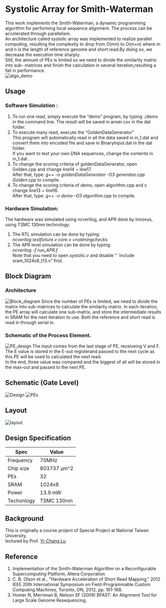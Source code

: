 # Systolic Array for Smith-Waterman
This work implements the Smith-Waterman, a dynamic programming algorithm for performing local sequence alignment. The process can be accelerated through parallelism.  
An architecture called systolic array was implemented to realize parallel computing, resulting the complexity to drop from O(mn) to O(m+n) where m and n is the length of reference genome and short read.By doing so, we decrease the execution time sharply.  
Still, the amount of PEs is limited so we need to divide the similarity matrix into sub- matrices and finish the calculation in several iteration,resulting a fall in performance.  
![algo_demo](https://github.com/jasonlin316/Systolic-Array-for-Smith-Waterman/blob/master/pic/algo.gif)

## Usage
### Software Simulation : 
1. To run one read, simply execute the “demo” program, by typing ./demo in the command line.
The result will be saved in anser.csv in the dat folder.
2. To execute many read, execute the “GoldenDataGenerator”  
This program will automatically read in all the data saved in in_1.dat and convert them into encoded file and save in BinaryInput.dat in the dat folder.  
If you want to test your own DNA sequences, change the contents in in_1.dat .   
3. To change the scoring criteria of goldenDataGenerator, open Golden.cpp and change line14 ~ line17.  
After that, type: _g++ -o goldenDataGenerator -O3 generator.cpp Golden.cpp_ to compile. 
4. To change the scoring criteria of demo, open algorithm.cpp and c change line13 ~ line16.   
After that, type: _g++ -o demo -O3 algorithm.cpp_ to compile. 
### Hardware Simulation:
The hardware was simulated using ncverilog, and APR done by Innovus, using TSMC 130nm technology.  
1. The RTL simulation can be done by typing:  
_ncverilog testfixture.v core.v +notimingchecks_
2. The APR level simulation can be done by typing:  
_ncverilog -f run_APR.f_  
Note that you need to open systolic.v and disable “ \`include sram_1024x8_t13.v” first. 

## Block Diagram
### Architecture
![Block_diagram](https://github.com/jasonlin316/Systolic-Array-for-Smith-Waterman/blob/master/pic/block_diagram.png)
Since the number of PEs is limited, we need to divide the matrix into sub-matrices to calculate the similarity matrix. In each iteration, the PE array will calculate one sub-matrix, and store the intermediate results in SRAM for the next iteration to use. Both the reference and short read is read in through serial in.  
### Schematic of the Process Element.   
![PE_design](https://github.com/jasonlin316/Systolic-Array-for-Smith-Waterman/blob/master/pic/PE_design.png)
The input comes from the last stage of PE, receiveing V and F. The E value is stored in the E-out registerand passed to the next cycle as this PE will be used to calculated the next read.  
In the end, three value was compared and the biggest of all will be stored in the max-out and passed to the next PE.

## Schematic (Gate Level)
![Design](https://github.com/jasonlin316/Systolic-Array-for-Smith-Waterman/blob/master/pic/core.png)
![PEs](https://github.com/jasonlin316/Systolic-Array-for-Smith-Waterman/blob/master/pic/PE.png)

## Layout
![layout](https://github.com/jasonlin316/Systolic-Array-for-Smith-Waterman/blob/master/pic/layout.png)
## Design Specification
|   Spec   |  Value   |
|-----------|---|
| Frequency | 70MHz  |
| Chip size |  803737 µm^2  |
| PEs | 32  |
| SRAM | 1024x8  |
|  Power    |  13.9 mW |
|  Techonlogy | TSMC 130nm |
## Background
This is originally a course project of Special Project at National Taiwan University,  
lectured by Prof. [Yi-Chang Lu](http://www.ee.ntu.edu.tw/profile?id=709)  
## Reference
1. Implementation of the Smith-Waterman Algorithm on a Reconfigurable Supercomputing Platform, Altera Corporation  
2. C. B. Olson et al., "Hardware Acceleration of Short Read Mapping," 2012 IEEE 20th International Symposium on Field-Programmable Custom Computing Machines, Toronto, ON, 2012, pp. 161-168.  
3. Homer N, Merriman B, Nelson SF (2009) BFAST: An Alignment Tool for Large Scale Genome Resequencing.

